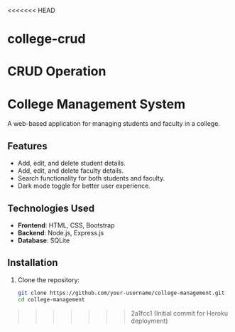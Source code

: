 <<<<<<< HEAD
# college-crud
CRUD Operation
=======
# College Management System

A web-based application for managing students and faculty in a college.

## Features
- Add, edit, and delete student details.
- Add, edit, and delete faculty details.
- Search functionality for both students and faculty.
- Dark mode toggle for better user experience.

## Technologies Used
- **Frontend**: HTML, CSS, Bootstrap
- **Backend**: Node.js, Express.js
- **Database**: SQLite

## Installation

1. Clone the repository:
   ```bash
   git clone https://github.com/your-username/college-management.git
   cd college-management
>>>>>>> 2a1fcc1 (Initial commit for Heroku deployment)
